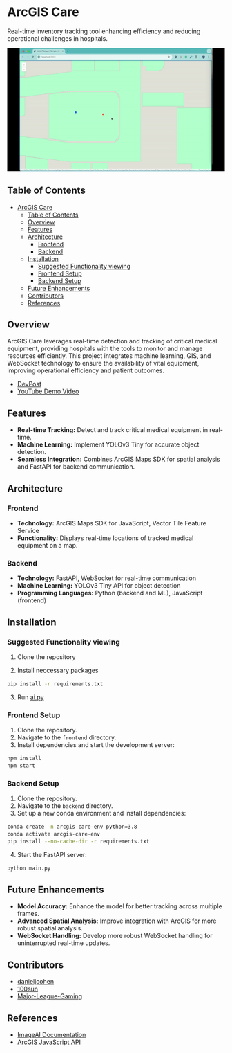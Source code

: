 # ArcGIS Care

Real-time inventory tracking tool enhancing efficiency and reducing operational challenges in hospitals.

![app_demo.gif](./media/app_demo.gif)

## Table of Contents

- [ArcGIS Care](#arcgis-care)
  - [Table of Contents](#table-of-contents)
  - [Overview](#overview)
  - [Features](#features)
  - [Architecture](#architecture)
    - [Frontend](#frontend)
    - [Backend](#backend)
  - [Installation](#installation)
    - [Suggested Functionality viewing](#suggested-functionality-viewing)
    - [Frontend Setup](#frontend-setup)
    - [Backend Setup](#backend-setup)
  - [Future Enhancements](#future-enhancements)
  - [Contributors](#contributors)
  - [References](#references)

## Overview

ArcGIS Care leverages real-time detection and tracking of critical medical equipment, providing hospitals with the tools to monitor and manage resources efficiently. This project integrates machine learning, GIS, and WebSocket technology to ensure the availability of vital equipment, improving operational efficiency and patient outcomes.

- [DevPost](https://devpost.com/software/asset-tracker-system)
- [YouTube Demo Video](https://youtu.be/k8CDjZ7z8Mw)

## Features

- **Real-time Tracking:** Detect and track critical medical equipment in real-time.
- **Machine Learning:** Implement YOLOv3 Tiny for accurate object detection.
- **Seamless Integration:** Combines ArcGIS Maps SDK for spatial analysis and FastAPI for backend communication.

## Architecture

### Frontend

- **Technology:** ArcGIS Maps SDK for JavaScript, Vector Tile Feature Service
- **Functionality:** Displays real-time locations of tracked medical equipment on a map.

### Backend

- **Technology:** FastAPI, WebSocket for real-time communication
- **Machine Learning:** YOLOv3 Tiny API for object detection
- **Programming Languages:** Python (backend and ML), JavaScript (frontend)

## Installation

### Suggested Functionality viewing

1. Clone the repository

2. Install neccessary packages

```sh
pip install -r requirements.txt
```

3. Run [ai.py](./backend/ai.py)

### Frontend Setup

1. Clone the repository.
2. Navigate to the `frontend` directory.
3. Install dependencies and start the development server:

```sh
npm install
npm start
```

### Backend Setup

1. Clone the repository.
2. Navigate to the `backend` directory.
3. Set up a new conda environment and install dependencies:

```sh
conda create -n arcgis-care-env python=3.8
conda activate arcgis-care-env
pip install --no-cache-dir -r requirements.txt
```

4. Start the FastAPI server:

```sh
python main.py
```

## Future Enhancements

- **Model Accuracy:** Enhance the model for better tracking across multiple frames.
- **Advanced Spatial Analysis:** Improve integration with ArcGIS for more robust spatial analysis.
- **WebSocket Handling:** Develop more robust WebSocket handling for uninterrupted real-time updates.

## Contributors

- [danieljcohen](https://github.com/danieljcohen)
- [100sun](https://github.com/100sun)
- [Major-League-Gaming](https://github.com/Major-League-Gaming)

## References

- [ImageAI Documentation](https://imageai.readthedocs.io/en/latest/)
- [ArcGIS JavaScript API](https://developers.arcgis.com/javascript/latest/)
